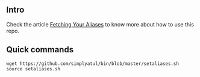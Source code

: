 ## Intro
Check the article [Fetching Your Aliases] to know more about how to use this repo.

## Quick commands 

```
wget https://github.com/simplyatul/bin/blob/master/setaliases.sh
source setaliases.sh
```

[//]: # (These are reference links used in the body of this note and get stripped out when the markdown processor does its job. There is no need to format nicely because it shouldn't be seen. Thanks SO - http://stackoverflow.com/questions/4823468/store-comments-in-markdown-syntax)


[Fetching Your Aliases]: https://atulthosar.hashnode.dev/fetching-your-aliases
